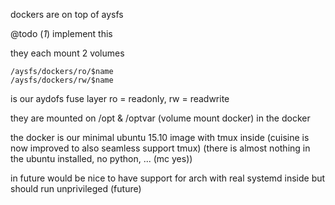 dockers are on top of aysfs


@todo (*1*) implement this 

they each mount 2 volumes

```
/aysfs/dockers/ro/$name
/aysfs/dockers/rw/$name
```


is our aydofs fuse layer
ro = readonly, rw = readwrite

they are mounted on /opt & /optvar  (volume mount docker) in the docker

the docker is our minimal ubuntu 15.10 image with tmux inside (cuisine is now improved to also seamless support tmux)
(there is almost nothing in the ubuntu installed, no python, ... (mc yes))

in future would be nice to have support for arch with real systemd inside but should run unprivileged (future)



